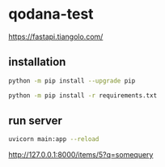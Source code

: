 # qodana-test

https://fastapi.tiangolo.com/

## installation
```bash
python -m pip install --upgrade pip
```

```bash
python -m pip install -r requirements.txt
```

## run server
```bash
uvicorn main:app --reload
```

http://127.0.0.1:8000/items/5?q=somequery
